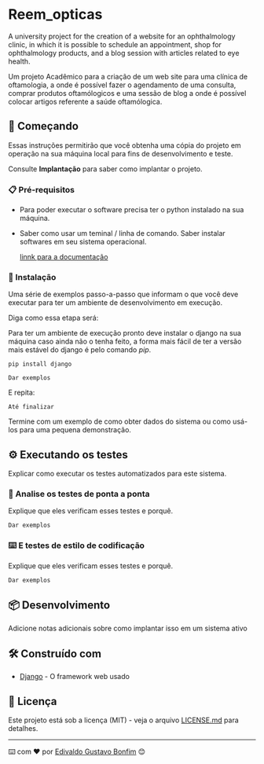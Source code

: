 
# Reem_opticas

 A university project for the creation of a website for an ophthalmology clinic, in which it is possible to schedule an appointment, shop for ophthalmology products, and a blog session with articles related to eye health.

 Um projeto Acadêmico para a criação de um web site para uma clínica de oftamologia, a onde é possível fazer o agendamento de uma consulta, comprar produtos oftamólogicos e uma sessão de blog a onde é possível colocar artigos referente a saúde oftamólogica. 

## 🚀 Começando

Essas instruções permitirão que você obtenha uma cópia do projeto em operação na sua máquina local para fins de desenvolvimento e teste.

Consulte **Implantação** para saber como implantar o projeto.

### 📋 Pré-requisitos

- Para poder executar o software precisa ter o python instalado na sua máquina.
- Saber como usar um teminal / linha de comando. Saber instalar softwares em seu sistema operacional.
  
  [linnk para a documentação](https://www.python.org/downloads/)

### 🔧 Instalação

Uma série de exemplos passo-a-passo que informam o que você deve executar para ter um ambiente de desenvolvimento em execução.

Diga como essa etapa será:

Para ter um ambiente de execução pronto deve instalar o django na sua máquina caso ainda não o tenha feito, a forma mais fácil de ter a versão mais estável do django é pelo comando *pip*.

```
pip install django
```

```
Dar exemplos
```

E repita:

```
Até finalizar
```

Termine com um exemplo de como obter dados do sistema ou como usá-los para uma pequena demonstração.

## ⚙️ Executando os testes

Explicar como executar os testes automatizados para este sistema.

### 🔩 Analise os testes de ponta a ponta

Explique que eles verificam esses testes e porquê.

```
Dar exemplos
```

### ⌨️ E testes de estilo de codificação

Explique que eles verificam esses testes e porquê.

```
Dar exemplos
```

## 📦 Desenvolvimento

Adicione notas adicionais sobre como implantar isso em um sistema ativo

## 🛠️ Construído com

* [Django](https://www.djangoproject.com/) - O framework web usado

## 📄 Licença

Este projeto está sob a licença (MIT) - veja o arquivo [LICENSE.md](https://github.com/edivaldolluisb/REEM_Oticas/blob/main/LICENSE) para detalhes.



---
⌨️ com ❤️ por [Edivaldo Gustavo Bonfim](https://gist.github.com/lohhans) 😊
